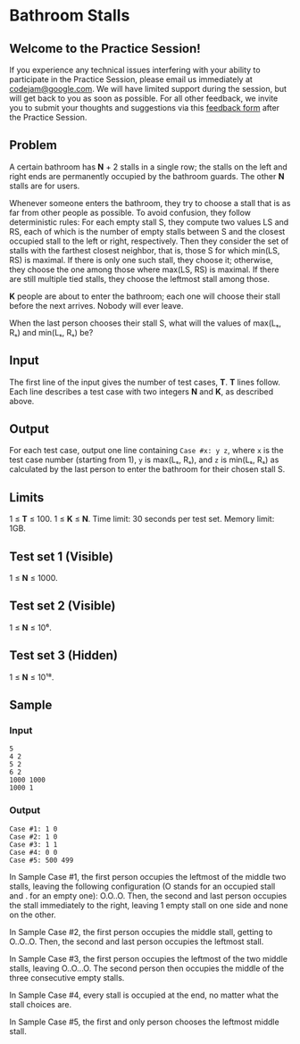# Bathroom Stalls
## Welcome to the Practice Session!
If you experience any technical issues interfering with your ability to participate in the Practice Session, please email us immediately at codejam@google.com. We will have limited support during the session, but will get back to you as soon as possible. For all other feedback, we invite you to submit your thoughts and suggestions via this [feedback form](https://docs.google.com/forms/d/e/1FAIpQLSfE09X8Zdotkf8FYe-YczYs2eUBZtOC1yoxObpJrQiMAo0Qqg/viewform) after the Practice Session.

## Problem
A certain bathroom has **N** + 2 stalls in a single row; the stalls on the left and right ends are permanently occupied by the bathroom guards. The other **N** stalls are for users.

Whenever someone enters the bathroom, they try to choose a stall that is as far from other people as possible. To avoid confusion, they follow deterministic rules: For each empty stall S, they compute two values LS and RS, each of which is the number of empty stalls between S and the closest occupied stall to the left or right, respectively. Then they consider the set of stalls with the farthest closest neighbor, that is, those S for which min(LS, RS) is maximal. If there is only one such stall, they choose it; otherwise, they choose the one among those where max(LS, RS) is maximal. If there are still multiple tied stalls, they choose the leftmost stall among those.

**K** people are about to enter the bathroom; each one will choose their stall before the next arrives. Nobody will ever leave.

When the last person chooses their stall S, what will the values of max(Lₛ, Rₛ) and min(Lₛ, Rₛ) be?

## Input
The first line of the input gives the number of test cases, **T**. **T** lines follow. Each line describes a test case with two integers **N** and **K**, as described above.

## Output
For each test case, output one line containing `Case #x: y z`, where `x` is the test case number (starting from 1), `y` is max(Lₛ, Rₛ), and `z` is min(Lₛ, Rₛ) as calculated by the last person to enter the bathroom for their chosen stall S.

## Limits
1 ≤ **T** ≤ 100.
1 ≤ **K** ≤ **N**.
Time limit: 30 seconds per test set.
Memory limit: 1GB.

## Test set 1 (Visible)
1 ≤ **N** ≤ 1000.

## Test set 2 (Visible)
1 ≤ **N** ≤ 10⁶.

## Test set 3 (Hidden)
1 ≤ **N** ≤ 10¹⁸.

## Sample

### Input
```
5
4 2
5 2
6 2
1000 1000
1000 1
```

### Output
```
Case #1: 1 0
Case #2: 1 0
Case #3: 1 1
Case #4: 0 0
Case #5: 500 499
```

In Sample Case #1, the first person occupies the leftmost of the middle two stalls, leaving the following configuration (O stands for an occupied stall and . for an empty one): O.O..O. Then, the second and last person occupies the stall immediately to the right, leaving 1 empty stall on one side and none on the other.

In Sample Case #2, the first person occupies the middle stall, getting to O..O..O. Then, the second and last person occupies the leftmost stall.

In Sample Case #3, the first person occupies the leftmost of the two middle stalls, leaving O..O...O. The second person then occupies the middle of the three consecutive empty stalls.

In Sample Case #4, every stall is occupied at the end, no matter what the stall choices are.

In Sample Case #5, the first and only person chooses the leftmost middle stall.
